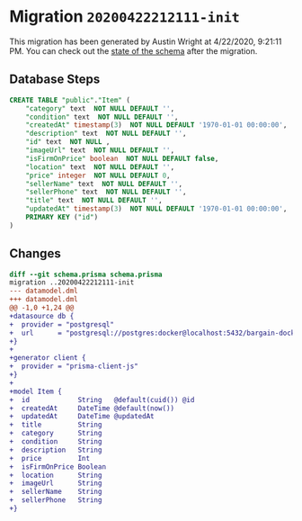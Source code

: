 # Migration `20200422212111-init`

This migration has been generated by Austin Wright at 4/22/2020, 9:21:11 PM.
You can check out the [state of the schema](./schema.prisma) after the migration.

## Database Steps

```sql
CREATE TABLE "public"."Item" (
    "category" text  NOT NULL DEFAULT '',
    "condition" text  NOT NULL DEFAULT '',
    "createdAt" timestamp(3)  NOT NULL DEFAULT '1970-01-01 00:00:00',
    "description" text  NOT NULL DEFAULT '',
    "id" text  NOT NULL ,
    "imageUrl" text  NOT NULL DEFAULT '',
    "isFirmOnPrice" boolean  NOT NULL DEFAULT false,
    "location" text  NOT NULL DEFAULT '',
    "price" integer  NOT NULL DEFAULT 0,
    "sellerName" text  NOT NULL DEFAULT '',
    "sellerPhone" text  NOT NULL DEFAULT '',
    "title" text  NOT NULL DEFAULT '',
    "updatedAt" timestamp(3)  NOT NULL DEFAULT '1970-01-01 00:00:00',
    PRIMARY KEY ("id")
) 
```

## Changes

```diff
diff --git schema.prisma schema.prisma
migration ..20200422212111-init
--- datamodel.dml
+++ datamodel.dml
@@ -1,0 +1,24 @@
+datasource db {
+  provider = "postgresql"
+  url      = "postgresql://postgres:docker@localhost:5432/bargain-docker?schema=public"
+}
+
+generator client {
+  provider = "prisma-client-js"
+}
+
+model Item {
+  id            String   @default(cuid()) @id
+  createdAt     DateTime @default(now())
+  updatedAt     DateTime @updatedAt
+  title         String
+  category      String
+  condition     String
+  description   String
+  price         Int
+  isFirmOnPrice Boolean
+  location      String
+  imageUrl      String
+  sellerName    String
+  sellerPhone   String
+}
```


